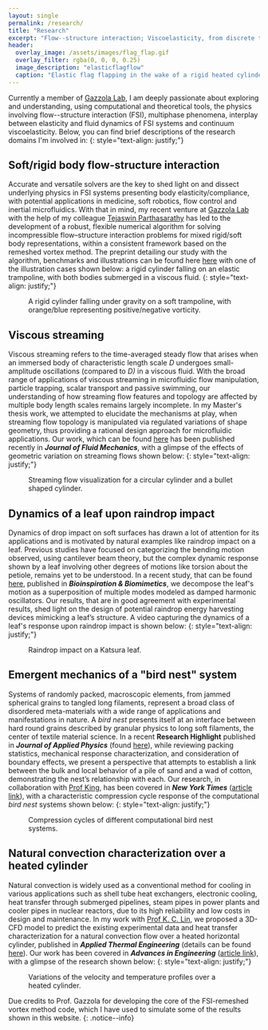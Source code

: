 ```yaml
---
layout: single
permalink: /research/
title: "Research"
excerpt: "Flow--structure interaction; Viscoelasticity, from discrete to the continuum"
header:
  overlay_image: /assets/images/flag_flap.gif
  overlay_filter: rgba(0, 0, 0, 0.25)
  image_description: "elasticflagflow"
  caption: "Elastic flag flapping in the wake of a rigid heated cylinder at Re=200"
---
```


Currently a member of <a href="https://mattia-lab.com/">Gazzola Lab</a>, I am deeply
passionate about exploring and understanding, using computational and theoretical tools,
the physics involving flow--structure interaction (FSI), multiphase phenomena,
interplay between elasticity and fluid dynamics of FSI systems and continuum viscoelasticity.
Below, you can find brief descriptions of the research domains I'm involved in:
{: style="text-align: justify;"}

## Soft/rigid body flow-structure interaction

Accurate and versatile solvers are the key to shed light on and dissect underlying physics in
FSI systems presenting body elasticity/compliance, with potential applications in medicine, soft
robotics, flow control and inertial microfluidics. With that in mind, my recent venture at
[Gazzola Lab](https://mattia-lab.com/) with the help of my colleague
[Tejaswin Parthasarathy](https://parthas1.github.io/) has led to the development of a robust, 
flexible numerical algorithm for solving incompressible flow–structure interaction problems
for mixed rigid/soft body representations, within a consistent framework based on the
remeshed vortex method. The preprint detailing our study with the algorithm, benchmarks and
illustrations can be found here [here](https://arxiv.org/pdf/2011.09669.pdf) with one of the
illustration cases shown below: a rigid cylinder falling on an elastic trampoline, with both
bodies submerged in a viscous fluid.
{: style="text-align: justify;"}

<figure class="align-center">
  <img src="{{site.url}}{{site.baseurl}}/assets/images/tramp.gif" alt="">
  <figcaption>A rigid cylinder falling under gravity on a soft trampoline, with orange/blue
representing positive/negative vorticity.</figcaption>
</figure>

## Viscous streaming

Viscous streaming refers to the time-averaged steady flow that arises when an immersed body
of characteristic length scale *D* undergoes small-amplitude oscillations (compared to *D)*
in a viscous fluid. With the broad range of applications of viscous streaming in microfluidic
flow manipulation, particle trapping, scalar transport and passive swimming, our understanding
of how streaming flow features and topology are affected by multiple body length scales remains
largely incomplete. In my Master's thesis work, we attempted to elucidate the mechanisms
at play, when streaming flow topology is manipulated via regulated variations of shape geometry,
thus providing a rational design approach for microfluidic applications. Our work, which can be
found [here](/assets/paps/curv.pdf) has been published recently in ***Journal of Fluid Mechanics***,
with a glimpse of the effects of geometric variation on streaming flows shown below:
{: style="text-align: justify;"}

<figure class="align-center">
  <img src="{{site.url}}{{site.baseurl}}/assets/images/stream.gif" alt="">
  <figcaption>Streaming flow visualization for a circular cylinder and a bullet
  shaped cylinder.</figcaption>
</figure>

## Dynamics of a leaf upon raindrop impact

Dynamics of drop impact on soft surfaces has drawn a lot of attention for its applications and
is motivated by natural examples like raindrop impact on a leaf. Previous studies have focused
on categorizing the bending motion observed, using cantilever beam theory, but the complex dynamic
response shown by a leaf involving other degrees of motions like torsion about the petiole,
remains yet to be understood. In a recent study, that can be found [here](/assets/paps/leaf.pdf),
published in ***Bioinspiration & Biomimetics***, we decompose the leaf's motion as a superposition
of multiple modes modeled as damped harmonic oscillators. Our results, that are in good agreement with
experimental results, shed light on the design of potential raindrop energy harvesting devices
mimicking a leaf’s structure. A video capturing the dynamics of a leaf's response upon raindrop
impact is shown below:
{: style="text-align: justify;"}

<figure class="align-center">
  <img src="{{site.url}}{{site.baseurl}}/assets/images/leaf.gif" alt="">
  <figcaption>Raindrop impact on a Katsura leaf.</figcaption>
</figure>

## Emergent mechanics of a "bird nest" system

Systems of randomly packed, macroscopic elements, from jammed spherical grains to tangled
long filaments, represent a broad class of disordered meta-materials with a wide range
of applications and manifestations in nature. A *bird nest* presents itself at an interface
between hard round grains described by granular physics to long soft filaments, the center
of textile material science. In a recent **Research Highlight** published in
***Journal of Applied Physics*** (found [here](/assets/paps/nest.pdf)), while reviewing packing
statistics, mechanical response characterization, and consideration of boundary effects,
we present a perspective that attempts to establish a link between the bulk and local behavior
of a pile of sand and a wad of cotton, demonstrating the nest’s relationship with each.
Our research, in collaboration with [Prof King](http://www.mbod-lab.com/), has been covered in
***New York Times*** ([article link](https://www.nytimes.com/2020/03/17/science/why-birds-are-the-worlds-best-engineers.html)),
with a characteristic compression cycle response of the computational *bird nest* systems shown below:
{: style="text-align: justify;"}

<figure class="align-center">
  <img src="{{site.url}}{{site.baseurl}}/assets/images/nest.gif" alt="">
  <figcaption>Compression cycles of different computational bird nest systems.</figcaption>
</figure>

## Natural convection characterization over a heated cylinder

Natural convection is widely used as a conventional method for cooling in various applications
such as shell tube heat exchangers, electronic cooling, heat transfer through submerged pipelines,
steam pipes in power plants and cooler pipes in nuclear reactors, due to its high reliability and
low costs in design and maintenance. In my work with
[Prof K. C. Lin](https://sites.google.com/site/kuangclin/home), we proposed a 3D-CFD model to predict
the existing experimental data and heat transfer characterization for a natural convection flow
over a heated horizontal cylinder, published in ***Applied Thermal Engineering*** (details can be
found [here](/assets/paps/plume.pdf)). Our work has been covered in ***Advances in Engineering***
([article link](https://advanceseng.com/3d-cfd-investigation-free-convection-flow-above-heated-horizontal-cylinder-comparisons-experimental-data/)),
with a glimpse of the research shown below:
{: style="text-align: justify;"}

<figure class="align-center">
  <img src="{{site.url}}{{site.baseurl}}/assets/images/plume.png" alt="">
  <figcaption>Variations of the velocity and temperature profiles over a heated cylinder.</figcaption>
</figure>

Due credits to Prof. Gazzola for developing the core of the FSI-remeshed vortex method code,
which I have used to simulate some of the results shown in this website.
{: .notice--info}
